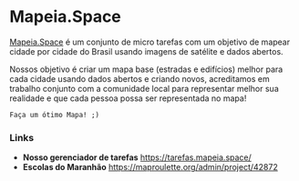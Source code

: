 # Mapeia.Space
[Mapeia.Space](https://mapeia.space/) é um conjunto de micro tarefas com um objetivo de mapear cidade por cidade do Brasil usando imagens de satélite e dados abertos.

Nossos objetivo é criar um mapa base (estradas e edifícios) melhor para cada cidade usando dados abertos e criando novos, acreditamos em trabalho conjunto com a comunidade local para representar melhor sua realidade e que cada pessoa possa ser representada no mapa!

	Faça um ótimo Mapa! ;)
	

### Links
- **Nosso gerenciador de tarefas** https://tarefas.mapeia.space/
- **Escolas do Maranhão** https://maproulette.org/admin/project/42872
